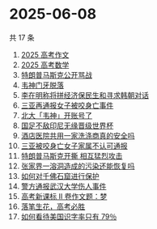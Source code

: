 # 2025-06-08

共 17 条

<!-- BEGIN -->
<!-- 最后更新时间 Sun Jun 08 2025 09:57:10 GMT+0800 (China Standard Time) -->

1. [2025 高考作文](https://www.zhihu.com/search?q=2025%20%E9%AB%98%E8%80%83%E4%BD%9C%E6%96%87)
1. [2025 高考数学](https://www.zhihu.com/search?q=2025%20%E9%AB%98%E8%80%83%E6%95%B0%E5%AD%A6)
1. [特朗普马斯克公开骂战](https://www.zhihu.com/search?q=%E7%89%B9%E6%9C%97%E6%99%AE%E9%A9%AC%E6%96%AF%E5%85%8B%E5%85%AC%E5%BC%80%E9%AA%82%E6%88%98)
1. [韦神门牙脱落](https://www.zhihu.com/search?q=%E9%9F%A6%E7%A5%9E%E9%97%A8%E7%89%99%E8%84%B1%E8%90%BD)
1. [李在明称将拼经济保民生和寻求韩朝对话](https://www.zhihu.com/search?q=%E6%9D%8E%E5%9C%A8%E6%98%8E%E7%A7%B0%E5%B0%86%E6%8B%BC%E7%BB%8F%E6%B5%8E%E4%BF%9D%E6%B0%91%E7%94%9F%E5%92%8C%E5%AF%BB%E6%B1%82%E9%9F%A9%E6%9C%9D%E5%AF%B9%E8%AF%9D)
1. [三亚再通报女子被咬身亡事件](https://www.zhihu.com/search?q=%E4%B8%89%E4%BA%9A%E5%86%8D%E9%80%9A%E6%8A%A5%E5%A5%B3%E5%AD%90%E8%A2%AB%E5%92%AC%E8%BA%AB%E4%BA%A1%E4%BA%8B%E4%BB%B6)
1. [北大「韦神」开账号了](https://www.zhihu.com/search?q=%E5%8C%97%E5%A4%A7%E3%80%8C%E9%9F%A6%E7%A5%9E%E3%80%8D%E5%BC%80%E8%B4%A6%E5%8F%B7%E4%BA%86)
1. [国足不敌印尼无缘晋级世界杯](https://www.zhihu.com/search?q=%E5%9B%BD%E8%B6%B3%E4%B8%8D%E6%95%8C%E5%8D%B0%E5%B0%BC%E6%97%A0%E7%BC%98%E6%99%8B%E7%BA%A7%E4%B8%96%E7%95%8C%E6%9D%AF)
1. [酒店医院共用一家洗涤商真的安全吗](https://www.zhihu.com/search?q=%E9%85%92%E5%BA%97%E5%8C%BB%E9%99%A2%E5%85%B1%E7%94%A8%E4%B8%80%E5%AE%B6%E6%B4%97%E6%B6%A4%E5%95%86%E7%9C%9F%E7%9A%84%E5%AE%89%E5%85%A8%E5%90%97)
1. [三亚被咬身亡女子家属不认可通报](https://www.zhihu.com/search?q=%E4%B8%89%E4%BA%9A%E8%A2%AB%E5%92%AC%E8%BA%AB%E4%BA%A1%E5%A5%B3%E5%AD%90%E5%AE%B6%E5%B1%9E%E4%B8%8D%E8%AE%A4%E5%8F%AF%E9%80%9A%E6%8A%A5)
1. [特朗普马斯克开撕 相互猛烈攻击](https://www.zhihu.com/search?q=%E7%89%B9%E6%9C%97%E6%99%AE%E9%A9%AC%E6%96%AF%E5%85%8B%E5%BC%80%E6%92%95%20%E7%9B%B8%E4%BA%92%E7%8C%9B%E7%83%88%E6%94%BB%E5%87%BB)
1. [张家界一溶洞造成的污染还能恢复吗](https://www.zhihu.com/search?q=%E5%BC%A0%E5%AE%B6%E7%95%8C%E4%B8%80%E6%BA%B6%E6%B4%9E%E9%80%A0%E6%88%90%E7%9A%84%E6%B1%A1%E6%9F%93%E8%BF%98%E8%83%BD%E6%81%A2%E5%A4%8D%E5%90%97)
1. [如何对千佛石窟进行保护](https://www.zhihu.com/search?q=%E5%A6%82%E4%BD%95%E5%AF%B9%E5%8D%83%E4%BD%9B%E7%9F%B3%E7%AA%9F%E8%BF%9B%E8%A1%8C%E4%BF%9D%E6%8A%A4)
1. [警方通报武汉大学伤人事件](https://www.zhihu.com/search?q=%E8%AD%A6%E6%96%B9%E9%80%9A%E6%8A%A5%E6%AD%A6%E6%B1%89%E5%A4%A7%E5%AD%A6%E4%BC%A4%E4%BA%BA%E4%BA%8B%E4%BB%B6)
1. [高考新课标 Ⅱ 卷作文题：梦](https://www.zhihu.com/search?q=%E9%AB%98%E8%80%83%E6%96%B0%E8%AF%BE%E6%A0%87%20%E2%85%A1%20%E5%8D%B7%E4%BD%9C%E6%96%87%E9%A2%98%EF%BC%9A%E6%A2%A6)
1. [落笔生花，高考必胜](https://www.zhihu.com/search?q=%E8%90%BD%E7%AC%94%E7%94%9F%E8%8A%B1%EF%BC%8C%E9%AB%98%E8%80%83%E5%BF%85%E8%83%9C)
1. [如何看待美国识字率只有 79％](https://www.zhihu.com/search?q=%E5%A6%82%E4%BD%95%E7%9C%8B%E5%BE%85%E7%BE%8E%E5%9B%BD%E8%AF%86%E5%AD%97%E7%8E%87%E5%8F%AA%E6%9C%89%2079%EF%BC%85)

<!-- END -->

